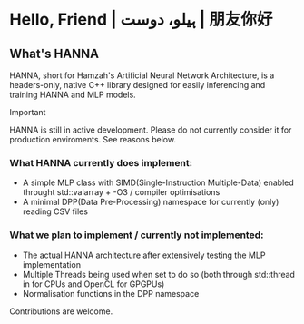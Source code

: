 # Hello, Friend | ہیلو، دوست | 朋友你好

## What's HANNA
HANNA, short for Hamzah's Artificial Neural Network Architecture, is a headers-only, native C++ library designed for easily inferencing and training HANNA and MLP models.  

> [!IMPORTANT]
> HANNA is still in active development. Please do not currently consider it for production enviroments. See reasons below.

### What HANNA currently does implement:  
- A simple MLP class with SIMD(Single-Instruction Multiple-Data) enabled throught std::valarray + -O3 / compiler optimisations  
- A minimal DPP(Data Pre-Processing) namespace for currently (only) reading CSV files  

### What we plan to implement / currently not implemented:
- The actual HANNA architecture after extensively testing the MLP implementation
- Multiple Threads being used when set to do so (both through std::thread in <thread> for CPUs and OpenCL for GPGPUs)
- Normalisation functions in the DPP namespace

Contributions are welcome.
